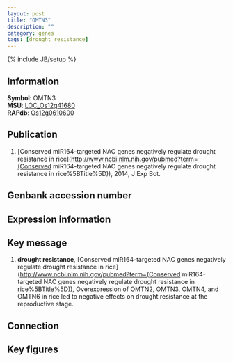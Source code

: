 ```yaml
---
layout: post
title: "OMTN3"
description: ""
category: genes
tags: [drought resistance]
---
```

{% include JB/setup %}

## Information
__Symbol__: OMTN3  
__MSU__: [LOC_Os12g41680](http://rice.plantbiology.msu.edu/cgi-bin/ORF_infopage.cgi?orf=LOC_Os12g41680)  
__RAPdb__: [Os12g0610600](http://rapdb.dna.affrc.go.jp/viewer/gbrowse_details/irgsp1?name=Os12g0610600)  

## Publication
1. [Conserved miR164-targeted NAC genes negatively regulate drought resistance in rice](http://www.ncbi.nlm.nih.gov/pubmed?term=(Conserved miR164-targeted NAC genes negatively regulate drought resistance in rice%5BTitle%5D)), 2014, J Exp Bot.

## Genbank accession number

## Expression information

## Key message
1. __drought resistance__, [Conserved miR164-targeted NAC genes negatively regulate drought resistance in rice](http://www.ncbi.nlm.nih.gov/pubmed?term=(Conserved miR164-targeted NAC genes negatively regulate drought resistance in rice%5BTitle%5D)), Overexpression of OMTN2, OMTN3, OMTN4, and OMTN6 in rice led to negative effects on drought resistance at the reproductive stage.

## Connection

## Key figures


